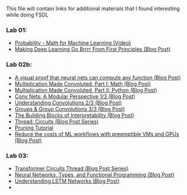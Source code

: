 This file will contain links for additional materials that I found interesting while doing FSDL

### Lab 01:
- [Probability - Math for Machine Learning (Video)](https://www.youtube.com/watch?v=LBemXHm_Ops&ab_channel=Weights%26Biases)
- [Making Deep Learning Go Brrrr From First Principles (Blog Post)](https://horace.io/brrr_intro.html)
### Lab 02b:
- [A visual proof that neural nets can compute any function (Blog Post)](http://neuralnetworksanddeeplearning.com/chap4.html)
- [Multiplication Made Convoluted, Part I: Math (Blog Post)](https://charlesfrye.github.io/math/2019/02/20/multiplication-convoluted-part-one.html)
- [Multiplication Made Convoluted, Part II: Python (Blog Post)](https://charlesfrye.github.io/programming/2019/02/22/multiplication-convoluted-part-two.html)
- [Conv Nets: A Modular Perspective 1/3 (Blog Post)](https://colah.github.io/posts/2014-07-Conv-Nets-Modular/)
- [Understanding Convolutions 2/3 (Blog Post)](https://colah.github.io/posts/2014-07-Understanding-Convolutions/)
- [Groups & Group Convolutions 3/3 (Blog Post)](https://colah.github.io/posts/2014-12-Groups-Convolution/)
- [The Building Blocks of Interpretability (Blog Post)](https://distill.pub/2018/building-blocks/)
- [Thread: Circuits (Blog Post Series)](https://distill.pub/2020/circuits/)
- [Pruning Tutorial](https://pytorch.org/tutorials/intermediate/pruning_tutorial.html)
- [Reduce the costs of ML workflows with preemptible VMs and GPUs (Blog Post)](https://cloud.google.com/blog/products/ai-machine-learning/reduce-the-costs-of-ml-workflows-with-preemptible-vms-and-gpus?hl=en)
### Lab 03:
- [Transformer Circuits Thread (Blog Post Series)](https://transformer-circuits.pub/)
- [Neural Networks, Types, and Functional Programming (Blog Post)](https://colah.github.io/posts/2015-09-NN-Types-FP/)
- [Understanding LSTM Networks (Blog Post)](https://colah.github.io/posts/2015-08-Understanding-LSTMs/) 
-
